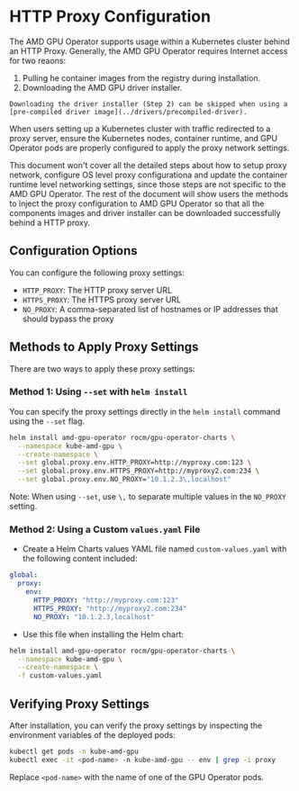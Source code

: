 # HTTP Proxy Configuration

The AMD GPU Operator supports usage within a Kubernetes cluster behind an HTTP Proxy. Generally, the AMD GPU Operator requires Internet access for two reaons:

1. Pulling he container images from the registry during installation.
2. Downloading the AMD GPU driver installer.

```{Note}
Downloading the driver installer (Step 2) can be skipped when using a [pre-compiled driver image](../drivers/precompiled-driver).
```

When users setting up a Kubernetes cluster with traffic redirected to a proxy server, ensure the Kubernetes nodes, container runtime, and GPU Operator pods are properly configured to apply the proxy network settings.

This document won't cover all the detailed steps about how to setup proxy network, configure OS level proxy configurationa and update the container runtime level networking settings, since those steps are not specific to the AMD GPU Operator. The rest of the document will show users the methods to inject the proxy configuration to AMD GPU Operator so that all the components images and driver installer can be downloaded successfully behind a HTTP proxy.

## Configuration Options

You can configure the following proxy settings:

- `HTTP_PROXY`: The HTTP proxy server URL
- `HTTPS_PROXY`: The HTTPS proxy server URL
- `NO_PROXY`: A comma-separated list of hostnames or IP addresses that should bypass the proxy

## Methods to Apply Proxy Settings

There are two ways to apply these proxy settings:

### Method 1: Using `--set` with `helm install`

You can specify the proxy settings directly in the `helm install` command using the `--set` flag.

```bash
helm install amd-gpu-operator rocm/gpu-operator-charts \
  --namespace kube-amd-gpu \
  --create-namespace \
  --set global.proxy.env.HTTP_PROXY=http://myproxy.com:123 \
  --set global.proxy.env.HTTPS_PROXY=http://myproxy2.com:234 \
  --set global.proxy.env.NO_PROXY="10.1.2.3\,localhost"
```

Note: When using `--set`, use `\,` to separate multiple values in the `NO_PROXY` setting.

### Method 2: Using a Custom `values.yaml` File

- Create a Helm Charts values YAML file named `custom-values.yaml` with the following content included:

```yaml
global:
  proxy:
    env:
      HTTP_PROXY: "http://myproxy.com:123"
      HTTPS_PROXY: "http://myproxy2.com:234"
      NO_PROXY: "10.1.2.3,localhost"
```

- Use this file when installing the Helm chart:

```bash
helm install amd-gpu-operator rocm/gpu-operator-charts \
  --namespace kube-amd-gpu \
  --create-namespace \
  -f custom-values.yaml
```

## Verifying Proxy Settings

After installation, you can verify the proxy settings by inspecting the environment variables of the deployed pods:

```bash
kubectl get pods -n kube-amd-gpu
kubectl exec -it <pod-name> -n kube-amd-gpu -- env | grep -i proxy
```

Replace `<pod-name>` with the name of one of the GPU Operator pods.
